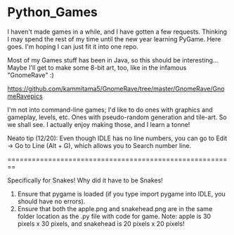 # Python_Games

I haven't made games in a while, and I have gotten a few requests. 
Thinking I may spend the rest of my time until the new year learning PyGame.
Here goes. I'm hoping I can just fit it into one repo.

Most of my Games stuff has been in Java, so this should be interesting...
Maybe I'll get to make some 8-bit art, too, like in the infamous "GnomeRave" :)

https://github.com/kammitama5/GnomeRave/tree/master/GnomeRave/GnomeRavepics

I'm not into command-line games; I'd like to do ones with graphics and gameplay, levels, etc.
Ones with pseudo-random generation and tile-art. So we shall see. 
I actually enjoy making those, and I learn a tonne!

Neato tip (12/20): Even though IDLE has no line numbers, you can go to 
Edit -> Go to Line (Alt + G), which allows you to Search number line.


========================================================

Specifically for Snakes! Why did it have to be Snakes!

1. Ensure that pygame is loaded (if you type import pygame into IDLE, you should have no errors).
2. Ensure that both the apple.png and snakehead.png are in the same folder location as the .py file with code for game.
   Note: apple is 30 pixels x 30 pixels, and snakehead is 20 pixels x 20 pixels!
